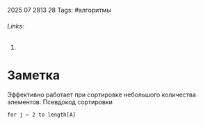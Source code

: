 2025 07 2813 28
Tags: #алгоритмы 
###### Links: 
1) 
# Заметка
Эффективно работает при сортировке небольшого количества элементов.
Псевдокод сортировки
```
for j ← 2 to length[A]

```